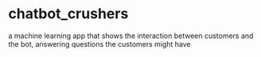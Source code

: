 # chatbot_crushers
a machine learning app that shows the interaction between customers and the bot, answering questions the customers might have
